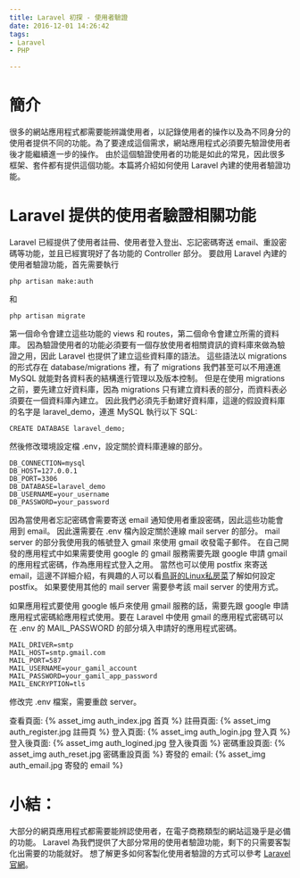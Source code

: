 ```yaml
---
title: Laravel 初探 - 使用者驗證
date: 2016-12-01 14:26:42
tags: 
- Laravel
- PHP

---
```

# 簡介
很多的網站應用程式都需要能辨識使用者，以記錄使用者的操作以及為不同身分的使用者提供不同的功能。為了要達成這個需求，網站應用程式必須要先驗證使用者後才能繼續進一步的操作。
由於這個驗證使用者的功能是如此的常見，因此很多框架、套件都有提供這個功能。本篇將介紹如何使用 Laravel 內建的使用者驗證功能。

<!-- more -->

# Laravel 提供的使用者驗證相關功能
Laravel 已經提供了使用者註冊、使用者登入登出、忘記密碼寄送 email、重設密碼等功能，並且已經實現好了各功能的 Controller 部分。
要啟用 Laravel 內建的使用者驗證功能，首先需要執行
```shell
php artisan make:auth 
```
和
``` shell
php artisan migrate
```
第一個命令會建立這些功能的 views 和 routes，第二個命令會建立所需的資料庫。
因為驗證使用者的功能必須要有一個存放使用者相關資訊的資料庫來做為驗證之用，因此 Laravel 也提供了建立這些資料庫的語法。
這些語法以 migrations 的形式存在 database/migrations 裡，有了 migrations 我們甚至可以不用連進 MySQL 就能對各資料表的結構進行管理以及版本控制。
但是在使用 migrations 之前，要先建立好資料庫，因為 migrations 只有建立資料表的部分，而資料表必須要在一個資料庫內建立。
因此我們必須先手動建好資料庫，這邊的假設資料庫的名字是 laravel_demo，連進 MySQL 執行以下 SQL:
```
CREATE DATABASE laravel_demo;
```
然後修改環境設定檔 .env，設定關於資料庫連線的部分。
```
DB_CONNECTION=mysql
DB_HOST=127.0.0.1
DB_PORT=3306
DB_DATABASE=laravel_demo
DB_USERNAME=your_username
DB_PASSWORD=your_password
```
因為當使用者忘記密碼會需要寄送 email 通知使用者重設密碼，因此這些功能會用到 email。
因此還需要在 .env 檔內設定關於連線 mail server 的部分。
mail server 的部分我使用我的帳號登入 gmail 來使用 gmail 收發電子郵件。
在自己開發的應用程式中如果需要使用 google 的 gmail 服務需要先跟 google 申請 gmail 的應用程式密碼，作為應用程式登入之用。
當然也可以使用 postfix 來寄送 email，這邊不詳細介紹，有興趣的人可以看[鳥哥的Linux私房菜](http://linux.vbird.org/linux_server/0380mail.php)了解如何設定 postfix。
如果要使用其他的 mail server 需要參考該 mail server 的使用方式。

如果應用程式要使用 google 帳戶來使用 gmail 服務的話，需要先跟 google 申請應用程式密碼給應用程式使用。要在 Laravel 中使用 gmail 的應用程式密碼可以在 .env 的 MAIL_PASSWORD 的部分填入申請好的應用程式密碼。
```
MAIL_DRIVER=smtp
MAIL_HOST=smtp.gmail.com
MAIL_PORT=587
MAIL_USERNAME=your_gamil_account
MAIL_PASSWORD=your_gamil_app_password
MAIL_ENCRYPTION=tls
```
修改完 .env 檔案，需要重啟 server。

查看頁面:
{% asset_img auth_index.jpg 首頁 %}
註冊頁面:
{% asset_img auth_register.jpg 註冊頁 %}
登入頁面:
{% asset_img auth_login.jpg 登入頁 %}
登入後頁面:
{% asset_img auth_logined.jpg 登入後頁面 %}
密碼重設頁面:
{% asset_img auth_reset.jpg 密碼重設頁面 %}
寄發的 email:
{% asset_img auth_email.jpg 寄發的 email %}

# 小結：
大部分的網頁應用程式都需要能辨認使用者，在電子商務類型的網站這幾乎是必備的功能。
Laravel 為我們提供了大部分常用的使用者驗證功能，剩下的只需要客製化出需要的功能就好。
想了解更多如何客製化使用者驗證的方式可以參考 [Laravel 官網](https://laravel.com/docs/5.3/authentication)。

